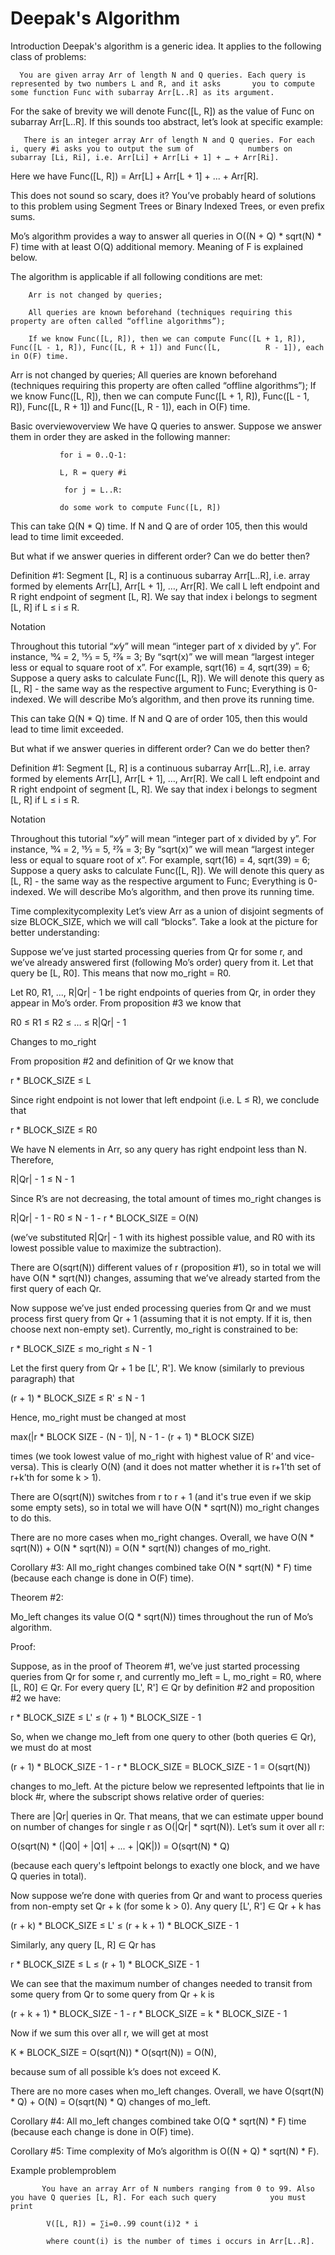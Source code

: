 # Deepak's Algorithm

Introduction
Deepak's algorithm is a generic idea. It applies to the following class of problems:

      You are given array Arr of length N and Q queries. Each query is represented by two numbers L and R, and it asks       you to compute some function Func with subarray Arr[L..R] as its argument.
      
      
For the sake of brevity we will denote Func([L, R]) as the value of Func on subarray Arr[L..R].
If this sounds too abstract, let’s look at specific example:

       There is an integer array Arr of length N and Q queries. For each i, query #i asks you to output the sum of            numbers on subarray [Li, Ri], i.e. Arr[Li] + Arr[Li + 1] + … + Arr[Ri].
       
       
Here we have Func([L, R]) = Arr[L] + Arr[L + 1] + ... + Arr[R].

This does not sound so scary, does it? You’ve probably heard of solutions to this problem using Segment Trees or Binary Indexed Trees, or even prefix sums.

Mo’s algorithm provides a way to answer all queries in O((N + Q) * sqrt(N) * F) time with at least O(Q) additional memory. Meaning of F is explained below.

The algorithm is applicable if all following conditions are met:

        Arr is not changed by queries;

        All queries are known beforehand (techniques requiring this property are often called “offline algorithms”);

        If we know Func([L, R]), then we can compute Func([L + 1, R]), Func([L - 1, R]), Func([L, R + 1]) and Func([L,          R - 1]), each in O(F) time.
        
        
        
Arr is not changed by queries;
All queries are known beforehand (techniques requiring this property are often called “offline algorithms”);
If we know Func([L, R]), then we can compute Func([L + 1, R]), Func([L - 1, R]), Func([L, R + 1]) and Func([L, R - 1]), each in O(F) time.

Basic overviewoverview
We have Q queries to answer. Suppose we answer them in order they are asked in the following manner:

               for i = 0..Q-1:

               L, R = query #i

                for j = L..R:

               do some work to compute Func([L, R])
               
               
               
This can take Ω(N * Q) time. If N and Q are of order 105, then this would lead to time limit exceeded.

But what if we answer queries in different order? Can we do better then?

Definition #1:
Segment [L, R] is a continuous subarray Arr[L..R], i.e. array formed by elements Arr[L], Arr[L + 1], …, Arr[R]. We call L left endpoint and R right endpoint of segment [L, R]. We say that index i belongs to segment [L, R] if L ≤ i ≤ R.

Notation

Throughout this tutorial “x⁄y” will mean “integer part of x divided by y”. For instance, 10⁄4 = 2, 15⁄3 = 5, 27⁄8 = 3;
By “sqrt(x)” we will mean “largest integer less or equal to square root of x”. For example, sqrt(16) = 4, sqrt(39) = 6;
Suppose a query asks to calculate Func([L, R]). We will denote this query as [L, R] - the same way as the respective argument to Func;
Everything is 0-indexed.
We will describe Mo’s algorithm, and then prove its running time.


This can take Ω(N * Q) time. If N and Q are of order 105, then this would lead to time limit exceeded.

But what if we answer queries in different order? Can we do better then?

Definition #1:
Segment [L, R] is a continuous subarray Arr[L..R], i.e. array formed by elements Arr[L], Arr[L + 1], …, Arr[R]. We call L left endpoint and R right endpoint of segment [L, R]. We say that index i belongs to segment [L, R] if L ≤ i ≤ R.

Notation

Throughout this tutorial “x⁄y” will mean “integer part of x divided by y”. For instance, 10⁄4 = 2, 15⁄3 = 5, 27⁄8 = 3;
By “sqrt(x)” we will mean “largest integer less or equal to square root of x”. For example, sqrt(16) = 4, sqrt(39) = 6;
Suppose a query asks to calculate Func([L, R]). We will denote this query as [L, R] - the same way as the respective argument to Func;
Everything is 0-indexed.
We will describe Mo’s algorithm, and then prove its running time.


Time complexitycomplexity
Let’s view Arr as a union of disjoint segments of size BLOCK_SIZE, which we will call “blocks”. Take a look at the picture for better understanding:

Suppose we’ve just started processing queries from Qr for some r, and we’ve already answered first (following Mo’s order) query from it. Let that query be [L, R0]. This means that now mo_right = R0.

Let R0, R1, ..., R|Qr| - 1 be right endpoints of queries from Qr, in order they appear in Mo’s order. From proposition #3 we know that

   R0 ≤ R1 ≤ R2 ≤ … ≤ R|Qr| - 1

Changes to mo_right

From proposition #2 and definition of Qr we know that

   r * BLOCK_SIZE ≤ L

Since right endpoint is not lower that left endpoint (i.e. L ≤ R), we conclude that

   r * BLOCK_SIZE ≤ R0

We have N elements in Arr, so any query has right endpoint less than N. Therefore,

   R|Qr| - 1 ≤ N - 1

Since R’s are not decreasing, the total amount of times mo_right changes is

   R|Qr| - 1 - R0 ≤ N - 1 - r * BLOCK_SIZE = O(N)

(we’ve substituted R|Qr| - 1 with its highest possible value, and R0 with its lowest possible value to maximize the subtraction).

There are O(sqrt(N)) different values of r (proposition #1), so in total we will have O(N * sqrt(N)) changes, assuming that we’ve already started from the first query of each Qr.

Now suppose we’ve just ended processing queries from Qr and we must process first query from Qr + 1 (assuming that it is not empty. If it is, then choose next non-empty set). Currently, mo_right is constrained to be:

   r * BLOCK_SIZE ≤ mo_right ≤ N - 1

Let the first query from Qr + 1 be [L', R']. We know (similarly to previous paragraph) that

   (r + 1) * BLOCK_SIZE ≤ R' ≤ N - 1

Hence, mo_right must be changed at most

   max(|r * BLOCK SIZE - (N - 1)|, N - 1 - (r + 1) * BLOCK SIZE)

times (we took lowest value of mo_right with highest value of R’ and vice-versa). This is clearly O(N) (and it does not matter whether it is r+1’th set of r+k’th for some k > 1).

There are O(sqrt(N)) switches from r to r + 1 (and it's true even if we skip some empty sets), so in total we will have O(N * sqrt(N)) mo_right changes to do this.

There are no more cases when mo_right changes. Overall, we have O(N * sqrt(N)) + O(N * sqrt(N)) = O(N * sqrt(N)) changes of mo_right.

Corollary #3: All mo_right changes combined take O(N * sqrt(N) * F) time (because each change is done in O(F) time).

Theorem #2:

Mo_left changes its value O(Q * sqrt(N)) times throughout the run of Mo’s algorithm.

Proof:

Suppose, as in the proof of Theorem #1, we’ve just started processing queries from Qr for some r, and currently mo_left = L, mo_right = R0, where [L, R0] ∈ Qr. For every query [L', R'] ∈ Qr by definition #2 and proposition #2 we have:

   r * BLOCK_SIZE ≤ L' ≤ (r + 1) * BLOCK_SIZE - 1

So, when we change mo_left from one query to other (both queries ∈ Qr), we must do at most

   (r + 1) * BLOCK_SIZE - 1 - r * BLOCK_SIZE = BLOCK_SIZE - 1 = O(sqrt(N))

changes to mo_left. At the picture below we represented leftpoints that lie in block #r, where the subscript shows relative order of queries: 





There are |Qr| queries in Qr. That means, that we can estimate upper bound on number of changes for single r as O(|Qr| * sqrt(N)). Let’s sum it over all r:

   O(sqrt(N) * (|Q0| + |Q1| + ... + |QK|)) = O(sqrt(N) * Q)

(because each query's leftpoint belongs to exactly one block, and we have Q queries in total).

Now suppose we’re done with queries from Qr and want to process queries from non-empty set Qr + k (for some k > 0). Any query [L', R'] ∈ Qr + k has

   (r + k) * BLOCK_SIZE ≤ L' ≤ (r + k + 1) * BLOCK_SIZE - 1

Similarly, any query [L, R] ∈ Qr has

   r * BLOCK_SIZE ≤ L ≤ (r + 1) * BLOCK_SIZE - 1

We can see that the maximum number of changes needed to transit from some query from Qr to some query from Qr + k is

   (r + k + 1) * BLOCK_SIZE - 1 - r * BLOCK_SIZE = k * BLOCK_SIZE - 1

Now if we sum this over all r, we will get at most

   K * BLOCK_SIZE = O(sqrt(N)) * O(sqrt(N)) = O(N),

because sum of all possible k’s does not exceed K.

There are no more cases when mo_left changes. Overall, we have O(sqrt(N) * Q) + O(N) = O(sqrt(N) * Q) changes of mo_left.

Corollary #4: All mo_left changes combined take O(Q * sqrt(N) * F) time (because each change is done in O(F) time).

Corollary #5: Time complexity of Mo’s algorithm is O((N + Q) * sqrt(N) * F).


Example problemproblem

           You have an array Arr of N numbers ranging from 0 to 99. Also you have Q queries [L, R]. For each such query            you must print

            V([L, R]) = ∑i=0..99 count(i)2 * i

            where count(i) is the number of times i occurs in Arr[L..R].
            
            
            

